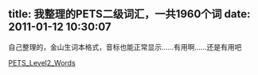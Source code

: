 title: 我整理的PETS二级词汇，一共1960个词
date: 2011-01-12 10:30:07
---

自己整理的，金山生词本格式，音标也能正常显示……有用啊……还是有用吧

[](/uploads/2011/01/PETS_Level2_Words.zip)[PETS_Level2_Words](/uploads/2011/01/PETS_Level2_Words.zip)